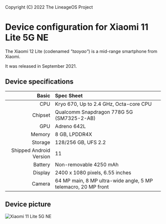 Copyright (C) 2022 The LineageOS Project

Device configuration for Xiaomi 11 Lite 5G NE
=========================================

The Xiaomi 12 Lite (codenamed _"taoyao"_) is a mid-range smartphone from Xiaomi.

It was released in September 2021.

## Device specifications

Basic   | Spec Sheet
-------:|:-------------------------
CPU     | Kryo 670, Up to 2.4 GHz, Octa-core CPU
Chipset | Qualcomm Snapdragon 778G 5G (SM7325-2-AB)
GPU     | Adreno 642L
Memory  | 8 GB, LPDDR4X
Storage | 128/256 GB, UFS 2.2
Shipped Android Version | 11
Battery | Non-removable 4250 mAh
Display | 2400 x 1080 pixels, 6.55 inches
Camera  | 64 MP main, 8 MP ultra-wide angle, 5 MP telemacro, 20 MP front

## Device picture

![Xiaomi 11 Lite 5G NE](https://i01.appmifile.com/webfile/globalimg/products/pc/xiaomi-11-lite-5g-ne/specs_01-fix.png "Xiaomi 11 Lite 5G NE")
